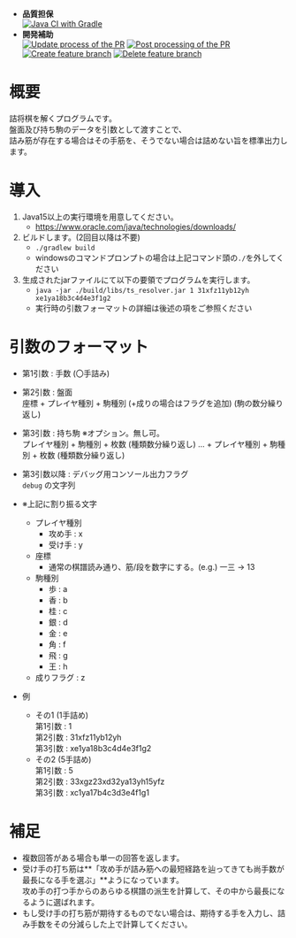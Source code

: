 - **品質担保**  
[![Java CI with Gradle](https://github.com/begyyal/tumeshogi_resolver/actions/workflows/ci.yml/badge.svg)](https://github.com/begyyal/tumeshogi_resolver/actions/workflows/ci.yml)
- **開発補助**  
[![Update process of the PR](https://github.com/begyyal/tumeshogi_resolver/actions/workflows/sync-pr.yml/badge.svg)](https://github.com/begyyal/tumeshogi_resolver/actions/workflows/sync-pr.yml)
[![Post processing of the PR](https://github.com/begyyal/tumeshogi_resolver/actions/workflows/closed-pr.yml/badge.svg)](https://github.com/begyyal/tumeshogi_resolver/actions/workflows/closed-pr.yml)  
[![Create feature branch](https://github.com/begyyal/tumeshogi_resolver/actions/workflows/create-feature.yml/badge.svg)](https://github.com/begyyal/tumeshogi_resolver/actions/workflows/create-feature.yml)
[![Delete feature branch](https://github.com/begyyal/tumeshogi_resolver/actions/workflows/delete-feature.yml/badge.svg)](https://github.com/begyyal/tumeshogi_resolver/actions/workflows/delete-feature.yml)  

# 概要

詰将棋を解くプログラムです。  
盤面及び持ち駒のデータを引数として渡すことで、  
詰み筋が存在する場合はその手筋を、そうでない場合は詰めない旨を標準出力します。  

# 導入

1. Java15以上の実行環境を用意してください。  
    - https://www.oracle.com/java/technologies/downloads/  
2. ビルドします。(2回目以降は不要)  
    - `./gradlew build` 
    - windowsのコマンドプロンプトの場合は上記コマンド頭の`./`を外してください
3. 生成されたjarファイルにて以下の要領でプログラムを実行します。
    - `java -jar ./build/libs/ts_resolver.jar 1 31xfz11yb12yh xe1ya18b3c4d4e3f1g2`
    - 実行時の引数フォーマットの詳細は後述の項をご参照ください

# 引数のフォーマット

- 第1引数 : 手数 (〇手詰み)

- 第2引数 : 盤面  
座標 + プレイヤ種別 + 駒種別 (+成りの場合はフラグを追加) (駒の数分繰り返し)

- 第3引数 : 持ち駒 ※オプション。無し可。  
プレイヤ種別 + 駒種別 + 枚数 (種類数分繰り返し) ... + プレイヤ種別 + 駒種別 + 枚数 (種類数分繰り返し)

- 第3引数以降 : デバッグ用コンソール出力フラグ  
`debug` の文字列

- ※上記に割り振る文字
  - プレイヤ種別
    - 攻め手 : x
    - 受け手 : y
  - 座標
    - 通常の棋譜読み通り、筋/段を数字にする。(e.g.) 一三 -> 13
  - 駒種別
    - 歩 : a	
    - 香 : b
    - 桂 : c
    - 銀 : d
    - 金 : e
    - 角 : f
    - 飛 : g
    - 王 : h
  - 成りフラグ : z
  
- 例
  - その1 (1手詰め)  
    第1引数 : 1  
    第2引数 : 31xfz11yb12yh  
    第3引数 : xe1ya18b3c4d4e3f1g2  
  - その2 (5手詰め)  
    第1引数 : 5  
    第2引数 : 33xgz23xd32ya13yh15yfz  
    第3引数 : xc1ya17b4c3d3e4f1g1  
    
# 補足

- 複数回答がある場合も単一の回答を返します。  
- 受け手の打ち筋は**「攻め手が詰み筋への最短経路を辿ってきても尚手数が最長になる手を選ぶ」**ようになっています。  
攻め手の打つ手からのあらゆる棋譜の派生を計算して、その中から最長になるように選ばれます。
- もし受け手の打ち筋が期待するものでない場合は、期待する手を入力し、詰み手数をその分減らした上で計算してください。